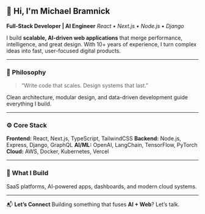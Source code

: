 ## 👋 Hi, I'm Michael Bramnick

**Full-Stack Developer | AI Engineer**
*React • Next.js • Node.js • Django*

I build **scalable, AI-driven web applications** that merge performance, intelligence, and great design.
With 10+ years of experience, I turn complex ideas into fast, user-focused digital products.

---

### 🧠 Philosophy

> “Write code that scales. Design systems that last.”

Clean architecture, modular design, and data-driven development guide everything I build.

---

### ⚙️ Core Stack

**Frontend:** React, Next.js, TypeScript, TailwindCSS
**Backend:** Node.js, Express, Django, GraphQL
**AI/ML:** OpenAI, LangChain, TensorFlow, PyTorch
**Cloud:** AWS, Docker, Kubernetes, Vercel

---

### 🚀 What I Build

SaaS platforms, AI-powered apps, dashboards, and modern cloud systems.

---

📬 **Let’s Connect**
Building something that fuses **AI + Web**? Let’s talk.
